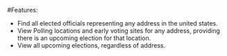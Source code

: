 #Features:

- Find all elected officials representing any address in the united states. 
- View Polling locations and early voting sites for any address, providing there is an upcoming election for that location.
- View all upcoming elections, regardless of address.
